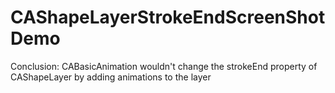 # CAShapeLayerStrokeEndScreenShotDemo
Conclusion: CABasicAnimation wouldn't change the strokeEnd property of CAShapeLayer by adding animations to the layer
